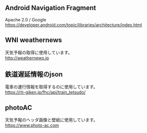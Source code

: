## Android Navigation Fragment
Apache 2.0 / Google  
https://developer.android.com/topic/libraries/architecture/index.html  
  
## WNI weathernews
天気予報の取得に使用しています。  
http://weathernews.jp  
  
## 鉄道遅延情報のjson
電車の運行情報を取得するのに使用しています。  
https://rti-giken.jp/fhc/api/train_tetsudo/  
  
## photoAC
天気予報のヘッダ画像と壁紙に使用しています。  
https://www.photo-ac.com  
